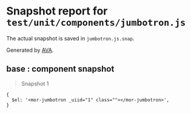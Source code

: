 # Snapshot report for `test/unit/components/jumbotron.js`

The actual snapshot is saved in `jumbotron.js.snap`.

Generated by [AVA](https://ava.li).

## base : component snapshot

> Snapshot 1

    {
      $el: '<mor-jumbotron _uiid="1" class=""></mor-jumbotron>',
    }
